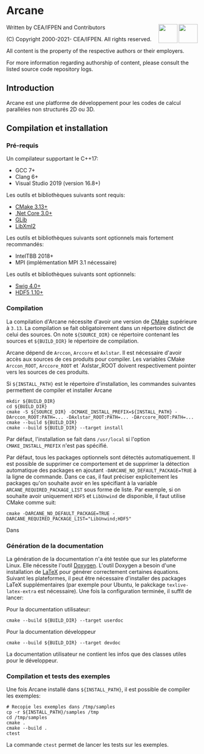 ﻿[//]: <> (Comment: -*- coding: utf-8-with-signature -*-)

# Arcane

<img src="https://www.cea.fr/PublishingImages/cea.jpg" height="50" align="right" />
<img src="https://www.ifpenergiesnouvelles.fr/sites/ifpen.fr/files/logo_ifpen_2.jpg" height="50" align="right"/>

Written by CEA/IFPEN and Contributors

(C) Copyright 2000-2021- CEA/IFPEN. All rights reserved.

All content is the property of the respective authors or their employers.

For more information regarding authorship of content, please consult the listed source code repository logs.

## Introduction

Arcane est une platforme de développement pour les codes de calcul parallèles non structurés 2D ou 3D.

## Compilation et installation

### Pré-requis

Un compilateur supportant le C++17:

- GCC 7+
- Clang 6+
- Visual Studio 2019 (version 16.8+)

Les outils et bibliothèques suivants sont requis:

- [CMake 3.13+](https://cmake.org)
- [.Net Core 3.0+](https://dotnet.microsoft.com/download)
- [GLib](https://www.gtk.org/)
- [LibXml2](http://www.xmlsoft.org/)

Les outils et bibliothèques suivants sont optionnels mais fortement recommandés:

- IntelTBB 2018+
- MPI (implémentation MPI 3.1 nécessaire)

Les outils et bibliothèques suivants sont optionnels:

- [Swig 4.0+](http://swig.org/)
- [HDF5 1.10+](https://www.hdfgroup.org/solutions/hdf5/)

### Compilation

La compilation d'Arcane nécessite d'avoir une version de [CMake](https://cmake.org) supérieure à `3.13`.
La compilation se fait obligatoirement dans un
répertoire distinct de celui des sources. On note `${SOURCE_DIR}` ce
répertoire contenant les sources et `${BUILD_DIR}` le répertoire de compilation.


Arcane dépend de `Arccon`, `Arccore` et `Axlstar`. Il est nécessaire d'avoir accès
aux sources de ces produits pour compiler. Les variables CMake
`Arccon_ROOT`, `Arccore_ROOT` et `Axlstar_ROOT doivent respectivement pointer vers les sources de ces produits.

Si `${INSTALL_PATH}` est le répertoire d'installation, les commandes suivantes permettent de compiler et installer Arcane

~~~{.sh}
mkdir ${BUILD_DIR}
cd ${BUILD_DIR}
cmake -S ${SOURCE_DIR} -DCMAKE_INSTALL_PREFIX=${INSTALL_PATH} -DArccon_ROOT:PATH=... -DAxlstar_ROOT:PATH=... -DArccore_ROOT:PATH=...
cmake --build ${BUILD_DIR}
cmake --build ${BUILD_DIR} --target install
~~~

Par défaut, l'installation se fait dans `/usr/local` si l'option `CMAKE_INSTALL_PREFIX` n'est
pas spécifié.

Par défaut, tous les packages optionnels sont détectés
automatiquement. Il est possible de supprimer ce comportement et de
supprimer la détection automatique des packages en ajoutant
`-DARCANE_NO_DEFAULT_PACKAGE=TRUE` à la ligne de commande. Dans ce
cas, il faut préciser explicitement les packages qu'on souhaite avoir
en les spécifiant à la variable `ARCANE_REQUIRED_PACKAGE_LIST` sous
forme de liste. Par exemple, si on souhaite avoir uniquement `HDF5` et
`LibUnwind` de disponible, il faut utilise CMake comme suit:

~~~{.sh}
cmake -DARCANE_NO_DEFAULT_PACKAGE=TRUE -DARCANE_REQUIRED_PACKAGE_LIST="LibUnwind;HDF5"
~~~

Dans
### Génération de la documentation

La génération de la documentation n'a été testée que sur les plateforme Linux.
Elle nécessite l'outil [Doxygen](https://www.doxygen.nl/index.html).
L'outil Doxygen a besoin d'une installation de
[LaTeX](https://www.latex-project.org/) pour générer correctement
certaines équations. Suivant les plateformes, il peut être nécessaire
d'installer des packages LaTeX supplémentaires (par exemple pour
Ubuntu, le pakckage `texlive-latex-extra` est nécessaire).
Une fois la configuration terminée, il suffit de lancer:

Pour la documentation utilisateur:

~~~{.sh}
cmake --build ${BUILD_DIR} --target userdoc
~~~

Pour la documentation développeur

~~~{.sh}
cmake --build ${BUILD_DIR} --target devdoc
~~~

La documentation utilisateur ne contient les infos que des classes
utiles pour le développeur.

### Compilation et tests des exemples

Une fois Arcane installé dans `${INSTALL_PATH}`, il est possible de compiler les exemples:

~~~{.sh}
# Recopie les exemples dans /tmp/samples
cp -r ${INSTALL_PATH}/samples /tmp
cd /tmp/samples
cmake .
cmake --build .
ctest
~~~

La commande `ctest` permet de lancer les tests sur les exemples.
